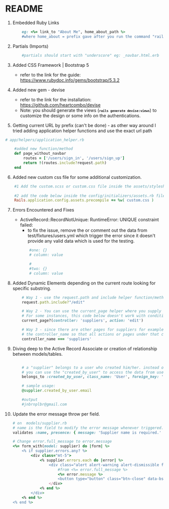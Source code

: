 # README

1. Embedded Ruby Links
    ```ruby
        eg: <%= link_to "About Me", home_about_path %>
        #where home_about = prefix gave after you run the command "rails routes (for newer versions) or rake routes (for version below 6.0)
    ```

2. Partials (Imports)
    ```ruby
        #partials should start with "underscore" eg: _navbar.html.erb
    ```

3. Added CSS Framework | Bootstrap 5
    - refer to the link for the guide: https://www.rubydoc.info/gems/bootstrap/5.3.2

4. Added new gem - devise
    - refer to the link for the installation: https://github.com/heartcombo/devise
    - Note: you should generate the views (<small><b>``` rails generate devise:views ```</b></small>) to customize the design or some info on the authentications.

5. Getting current URL by prefix (can't be done) - as other way around I tried adding application helper functions and use the exact url path
```ruby
# app/helpers/application_helper.rb

    #added new function/method
    def page_without_navbar 
        routes = ['/users/sign_in', '/users/sign_up']
        return !(routes.include?request.path)
    end

```

6. Added new custom css file for some additional customization.
```ruby
    #1 Add the custom.scss or custom.css file inside the assets/stylesheets/ folder
    
    #2 add the code below inside the config/initializers/assets.rb file.
    Rails.application.config.assets.precompile += %w( custom.css )
```

7. Errors Encountered and Fixes
    - ActiveRecord::RecordNotUnique: RuntimeError: UNIQUE constraint failed:
        - to fix the issue, remove the or comment out the data from test/fixtures/users.yml which trigger the error since it doesn't provide any valid data which is used for the testing.
        ```ruby
            #one: {}
            # column: value

            #
            #two: {}
            # column: value
        ```

8. Added Dynamic Elements depending on the current route looking for specific substring.
    ```ruby
        # Way 1 - use the request.path and include helper function/method to check if the current route contains the specific substring.
        request.path.include?"/edit"

        # Way 2 - You can use the current_page helper where you supply the specific controller and method used.
        # For some instances, this code below doesn't work with conditional if false.
        current_page?(controller: 'suppliers', action: 'edit')

        # Way 3 - since there are other pages for suppliers for example like new, edit and show. the link does not get highlighted so you can use
        # the controller_name so that all actions or pages under that controller will highlight the side bar
        controller_name === 'suppliers'

    ```


9. Diving deep to the Active Record Associate or creation of relationship between models/tables.
    ```ruby

        # a "supplier" belongs to a user who created him/her. instead of user_id we created created_by field.
        # you can use the "created_by_user" to access the data from user model.
        belongs_to :created_by_user, class_name: 'User', foreign_key: 'created_by', optional: true

        # sample usage:
        @supplier.created_by_user.email

        #output
        #jnbrnplbr@gmail.com

    ```

10. Update the error message throw per field. 
    ```ruby
    # on  models/supplier.rb
    # name is the field to modify the error message whenever triggered.
    validates :name, presence: { message: 'Supplier name is required.' }

    # Change error.full_message to error.message
    <%= form_with(model: supplier) do |form| %>
        <% if supplier.errors.any? %>
            <div class="mt-5">
                <% supplier.errors.each do |error| %>
                    <div class="alert alert-warning alert-dismissible fade show font-monospace text-start" role="alert">
                        #from <%= error.full_message %> 
                        <%= error.message %>
                        <button type="button" class="btn-close" data-bs-dismiss="alert" aria-label="Close"></button>
                    </div>
                <% end %>
            </div>
        <% end %>
    <% end %>
    ```